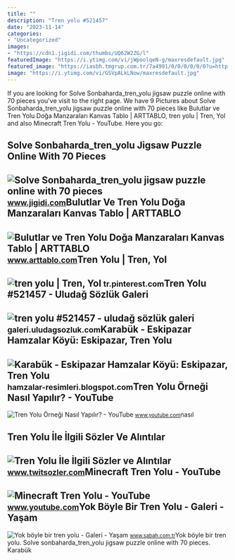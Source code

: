 ```yaml
---
title: ""
description: "Tren yolu #521457"
date: "2023-11-14"
categories:
- "Uncategorized"
images:
- "https://cdn1.jigidi.com/thumbs/UQ62W2ZG/l"
featuredImage: "https://i.ytimg.com/vi/jWpoolqeN-g/maxresdefault.jpg"
featured_image: "https://iasbh.tmgrup.com.tr/7a4991/0/0/0/0/0/0?u=http://i.sabah.com.tr/sb/galeri/yasam/yok-boyle-bir-tren-yolu/1.jpg"
image: "https://i.ytimg.com/vi/GSVpALkLNow/maxresdefault.jpg"
---
```


If you are looking for Solve Sonbaharda\_tren\_yolu jigsaw puzzle online with 70 pieces you've visit to the right page. We have 9 Pictures about Solve Sonbaharda\_tren\_yolu jigsaw puzzle online with 70 pieces like Bulutlar ve Tren Yolu Doğa Manzaraları Kanvas Tablo | ARTTABLO, tren yolu | Tren, Yol and also Minecraft Tren Yolu - YouTube. Here you go:

Solve Sonbaharda\_tren\_yolu Jigsaw Puzzle Online With 70 Pieces
----------------------------------------------------------------

 ![Solve Sonbaharda_tren_yolu jigsaw puzzle online with 70 pieces](https://cdn1.jigidi.com/thumbs/UQ62W2ZG/l) <small>www.jigidi.com</small>Bulutlar Ve Tren Yolu Doğa Manzaraları Kanvas Tablo | ARTTABLO
--------------------------------------------------------------

 ![Bulutlar ve Tren Yolu Doğa Manzaraları Kanvas Tablo | ARTTABLO](https://www.arttablo.com/upload/U-bulutlar-ve-tren-yolu-doga-manzaralari-kanvas-tablo1455356548-800.jpg) <small>www.arttablo.com</small>Tren Yolu | Tren, Yol
---------------------

 ![tren yolu | Tren, Yol](https://i.pinimg.com/originals/11/d6/f1/11d6f1e6f69ccbecbbe40eafd142ae25.jpg) <small>tr.pinterest.com</small>Tren Yolu #521457 - Uludağ Sözlük Galeri
----------------------------------------

 ![tren yolu #521457 - uludağ sözlük galeri](https://galeri8.uludagsozluk.com/435/tren-yolu_521457_m.jpg) <small>galeri.uludagsozluk.com</small>Karabük - Eskipazar Hamzalar Köyü: Eskipazar, Tren Yolu
-------------------------------------------------------

 ![Karabük - Eskipazar Hamzalar Köyü: Eskipazar, Tren Yolu](https://2.bp.blogspot.com/-lVRhxhrNDvw/UClVkNy8buI/AAAAAAAAAhI/GyA1KlVHZ1A/s1600/IMG_3825.JPG) <small>hamzalar-resimleri.blogspot.com</small>Tren Yolu Örneği Nasıl Yapılır? - YouTube
-----------------------------------------

 ![Tren Yolu Örneği Nasıl Yapılır? - YouTube](https://i.ytimg.com/vi/jWpoolqeN-g/maxresdefault.jpg) <small>www.youtube.com</small>nasıl

Tren Yolu İle İlgili Sözler Ve Alıntılar
----------------------------------------

 ![Tren Yolu İle İlgili Sözler ve Alıntılar](https://www.twitsozler.com/upload/photos/2021/08/G9BAvEKpHMyY4xemIQE7_07_b06f775e0abfdfb2b9e05f644d4aae8d_image.jpg) <small>www.twitsozler.com</small>Minecraft Tren Yolu - YouTube
-----------------------------

 ![Minecraft Tren Yolu - YouTube](https://i.ytimg.com/vi/GSVpALkLNow/maxresdefault.jpg) <small>www.youtube.com</small>Yok Böyle Bir Tren Yolu - Galeri - Yaşam
----------------------------------------

 ![Yok böyle bir tren yolu - Galeri - Yaşam](https://iasbh.tmgrup.com.tr/7a4991/0/0/0/0/0/0?u=http://i.sabah.com.tr/sb/galeri/yasam/yok-boyle-bir-tren-yolu/1.jpg) <small>www.sabah.com.tr</small>Yok böyle bir tren yolu. Solve sonbaharda\_tren\_yolu jigsaw puzzle online with 70 pieces. Karabük
